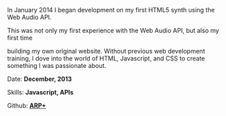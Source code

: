 In January 2014 I began development on my first HTML5 synth using the Web Audio API.

This was not only my first experience with the Web Audio API, but also my first time

building my own original website. Without previous web development training, I dove into the world of HTML, Javascript, and CSS to create something I was passionate about.

Date: **December, 2013**

Skills: **Javascript, APIs**

Github: **[ARP+](https://github.com/zachverb/ARP)**